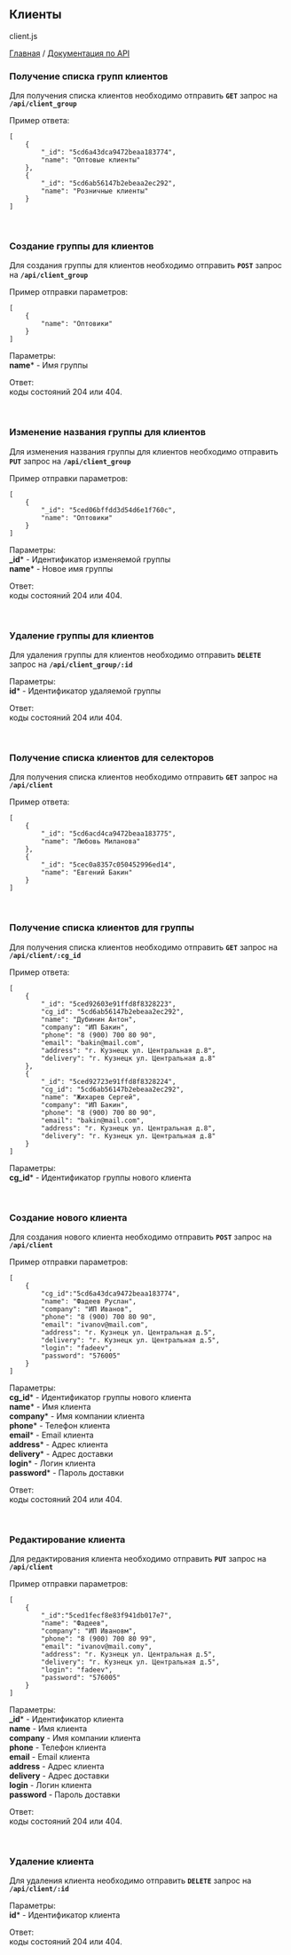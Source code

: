 ## Клиенты
client.js

[Главная](README.md)  /  [Документация по API](api.md)

### Получение списка групп клиентов

Для получения списка клиентов необходимо отправить **`GET`** запрос на **`/api/client_group`**<br>

Пример ответа:<br>
```
[
    {
        "_id": "5cd6a43dca9472beaa183774",
        "name": "Оптовые клиенты"
    },
    {
        "_id": "5cd6ab56147b2ebeaa2ec292",
        "name": "Розничные клиенты"
    }
]
```

<br>

### Создание группы для клиентов

Для создания группы для клиентов необходимо отправить **`POST`** запрос на **`/api/client_group`**<br>

Пример отправки параметров:<br>
```
[
    {
        "name": "Оптовики"
    }
]
```
Параметры:<br>
**name*** - Имя группы<br>

Ответ:<br> коды состояний 204 или 404.

<br>

### Изменение названия группы для клиентов

Для изменения названия группы для клиентов необходимо отправить **`PUT`** запрос на **`/api/client_group`**<br>

Пример отправки параметров:<br>
```
[
    {
        "_id": "5ced06bffdd3d54d6e1f760c",
        "name": "Оптовики"
    }
]
```

Параметры:<br>
**_id*** - Идентификатор изменяемой группы<br>
**name*** - Новое имя группы<br>

Ответ:<br> коды состояний 204 или 404.

<br>

### Удаление группы для клиентов

Для удаления группы для клиентов необходимо отправить **`DELETE`** запрос на **`/api/client_group/:id`**<br>

Параметры:<br>
**id*** - Идентификатор удаляемой группы<br>

Ответ:<br> коды состояний 204 или 404.

<br>

### Получение списка клиентов для селекторов

Для получения списка клиентов необходимо отправить **`GET`** запрос на **`/api/client`**<br>

Пример ответа:<br>
```
[
    {
        "_id": "5cd6acd4ca9472beaa183775",
        "name": "Любовь Миланова"
    },
    {
        "_id": "5cec0a8357c050452996ed14",
        "name": "Евгений Бакин"
    }
]
```

<br>

### Получение списка клиентов для группы

Для получения списка клиентов необходимо отправить **`GET`** запрос на **`/api/client/:cg_id`**<br>

Пример ответа:<br>
```
[
    {
        "_id": "5ced92603e91ffd8f8328223",
        "cg_id": "5cd6ab56147b2ebeaa2ec292",
        "name": "Дубинин Антон",
        "company": "ИП Бакин",
        "phone": "8 (900) 700 80 90",
        "email": "bakin@mail.com",
        "address": "г. Кузнецк ул. Центральная д.8",
        "delivery": "г. Кузнецк ул. Центральная д.8"
    },
    {
        "_id": "5ced92723e91ffd8f8328224",
        "cg_id": "5cd6ab56147b2ebeaa2ec292",
        "name": "Жихарев Сергей",
        "company": "ИП Бакин",
        "phone": "8 (900) 700 80 90",
        "email": "bakin@mail.com",
        "address": "г. Кузнецк ул. Центральная д.8",
        "delivery": "г. Кузнецк ул. Центральная д.8"
    }
]
```

Параметры:<br>
**cg_id*** - Идентификатор группы нового клиента<br>

<br>

### Создание нового клиента

Для создания нового клиента необходимо отправить **`POST`** запрос на **`/api/client`**<br>

Пример отправки параметров:<br>
```
[
    {
        "cg_id":"5cd6a43dca9472beaa183774",
        "name": "Фадеев Руслан",
        "company": "ИП Иванов",
        "phone": "8 (900) 700 80 90",
        "email": "ivanov@mail.com",
        "address": "г. Кузнецк ул. Центральная д.5",
        "delivery": "г. Кузнецк ул. Центральная д.5",
        "login": "fadeev",
        "password": "576005"
    }
]
```

Параметры:<br>
**cg_id*** - Идентификатор группы нового клиента<br>
**name*** - Имя клиента<br>
**company*** - Имя компании клиента<br>
**phone*** - Телефон клиента<br>
**email*** - Email клиента<br>
**address*** - Адрес клиента<br>
**delivery*** - Адрес доставки<br>
**login*** - Логин клиента<br>
**password*** - Пароль доставки<br>

Ответ:<br> коды состояний 204 или 404.

<br>

### Редактирование клиента

Для редактирования клиента необходимо отправить **`PUT`** запрос на **`/api/client`**<br>

Пример отправки параметров:<br>
```
[
    {
        "_id":"5ced1fecf8e83f941db017e7",
        "name": "Фадеев",
        "company": "ИП Ивановм",
        "phone": "8 (900) 700 80 99",
        "email": "ivanov@mail.comу",
        "address": "г. Кузнецк ул. Центральная д.5",
        "delivery": "г. Кузнецк ул. Центральная д.5",
        "login": "fadeev",
        "password": "576005"
    }
]
```

Параметры:<br>
**_id*** - Идентификатор клиента<br>
**name** - Имя клиента<br>
**company** - Имя компании клиента<br>
**phone** - Телефон клиента<br>
**email** - Email клиента<br>
**address** - Адрес клиента<br>
**delivery** - Адрес доставки<br>
**login** - Логин клиента<br>
**password** - Пароль доставки<br>

Ответ:<br> коды состояний 204 или 404.

<br>

### Удаление клиента

Для удаления клиента необходимо отправить **`DELETE`** запрос на **`/api/client/:id`**<br>

Параметры:<br>
**id*** - Идентификатор клиента<br>

Ответ:<br> коды состояний 204 или 404.
